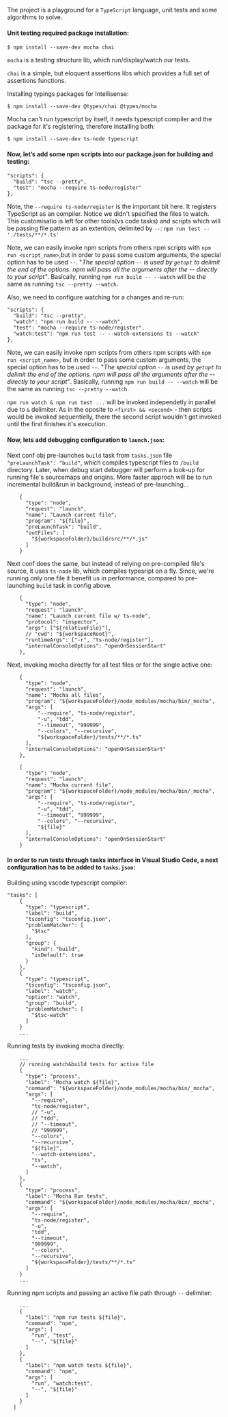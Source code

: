 The project is a playground for a `TypeScript` language, unit tests and some  algorithms to solve.

#### Unit testing required package installation:
`$ npm install --save-dev mocha chai`

`mocha` is a testing structure lib, which run/display/watch our tests.

`chai` is a simple, but eloquent assertions libs which provides a full set of assertions functions.

Installing typings packages for Intellisense:

`$ npm install --save-dev @types/chai @types/mocha` 

Mocha can't run typescript by itself, it needs typescript compiler and the package for it's registering, therefore installing both:

`$ npm install --save-dev ts-node typescript`

#### Now, let’s add some npm scripts into our package.json for building and testing: 

```
"scripts": {
  "build": "tsc --pretty",
  "test": "mocha --require ts-node/register"
},
```

Note, the `--require ts-node/register` is the important bit here. It registers TypeScript as an compiler. Notice we didn't specified the files to watch. This customisatio is left for other tools(vs code tasks) and scripts which will be passing file pattern as an extention, delimited by `--`: `npm run test -- './tests/**/*.ts'` 

Note, we can easily invoke npm scripts from others npm scripts with `npm run <script_name>`,but in order to  pass some custom arguments, the special option has to be used `--`. "*The special option `--` is used by `getopt` to delimit the end of the options. npm will pass all the arguments after the -- directly to your script"*. Basically, running `npm run build -- --watch` will be the same as running `tsc --pretty --watch`.

Also, we need to configure watching for a changes and re-run: 

```
"scripts": {
  "build": "tsc --pretty",
  "watch": "npm run build -- --watch",
  "test": "mocha --require ts-node/register",
  "watch:test": "npm run test -- --watch-extensions ts --watch"
},
```

Note, we can easily invoke npm scripts from others npm scripts with `npm run <script_name>`, but in order to  pass some custom arguments, the special option has to be used `--`. "*The special option `--` is used by `getopt` to delimit the end of the options. npm will pass all the arguments after the -- directly to your script"*. Basically, running `npm run build -- --watch` will be the same as running `tsc --pretty --watch`.


`npm run watch & npm run test ...` will be invoked independetly in parallel due to `&` delimiter. As in the oposite to `<first> && <second>` - then scripts would be invoked sequentielly, there the second script wouldn't get invoked until the first finishes it's execution.  


#### Now, lets add debugging configuration to `launch.json`:

Next conf obj pre-launches  `build` task from `tasks.json` file `"preLaunchTask": "build"`, which compiles typescript files to `/build` directory. Later, when debug start debugger will perform a look-up for running file's sourcemaps and origins. 
More faster approch will be to run incremental build&run in background, instead of pre-launching... 
```
    {
      "type": "node",
      "request": "launch",
      "name": "Launch current file",
      "program": "${file}",
      "preLaunchTask": "build",
      "outFiles": [
        "${workspaceFolder}/build/src/**/*.js"
      ]
    }
```
Next conf does the same, but instead of relying on pre-compiled file's source, it uses `ts-node` lib, which compiles typesript on a fly. Since, we're running only one file it benefit us in performance, compared to pre-launching `build` task in config above.   
```
    {
      "type": "node",
      "request": "launch",
      "name": "Launch current file w/ ts-node",
      "protocol": "inspector",
      "args": ["${relativeFile}"],
      // "cwd": "${workspaceRoot}",
      "runtimeArgs": ["-r", "ts-node/register"],
      "internalConsoleOptions": "openOnSessionStart"
    },
```
Next, invoking mocha directly for all test files or for the single active one:
```
    {
      "type": "node",
      "request": "launch",
      "name": "Mocha all files",
      "program": "${workspaceFolder}/node_modules/mocha/bin/_mocha",
      "args": [
          "--require", "ts-node/register",
          "-u", "tdd",
          "--timeout", "999999",
          "--colors", "--recursive",
          "${workspaceFolder}/tests/**/*.ts"
      ],
      "internalConsoleOptions": "openOnSessionStart"
    },
```
```
    {
      "type": "node",
      "request": "launch",
      "name": "Mocha current file",
      "program": "${workspaceFolder}/node_modules/mocha/bin/_mocha",
      "args": [
          "--require", "ts-node/register",
          "-u", "tdd",
          "--timeout", "999999",
          "--colors", "--recursive",
          "${file}"
      ],
      "internalConsoleOptions": "openOnSessionStart"
    }
```

#### In order to run tests through tasks interface in Visual Studio Code, a next configuration has to be added to `tasks.json`:

Building using vscode typescript compiler: 

```
"tasks": [
    {
      "type": "typescript",
      "label": "build",
      "tsconfig": "tsconfig.json",
      "problemMatcher": [
        "$tsc"
      ],
      "group": {
        "kind": "build",
        "isDefault": true
      }
    },
    {
      "type": "typescript",
      "tsconfig": "tsconfig.json",
      "label": "watch",
      "option": "watch",
      "group": "build",
      "problemMatcher": [
        "$tsc-watch"
      ]
    }
    ...
```
Running tests by invoking mocha directly:
```
    ...
    // running watch&build tests for active file
    {
      "type": "process",
      "label": "Mocha watch ${file}",
      "command": "${workspaceFolder}/node_modules/mocha/bin/_mocha",
      "args": [
        "--require",
        "ts-node/register",
        // "-u",
        // "tdd",
        // "--timeout",
        // "999999",
        "--colors",
        "--recursive",
        "${file}",
        "--watch-extensions",
        "ts",
        "--watch",
      ]
    },
    {
      "type": "process",
      "label": "Mocha Run tests",
      "command": "${workspaceFolder}/node_modules/mocha/bin/_mocha",
      "args": [
        "--require",
        "ts-node/register",
        "-u",
        "tdd",
        "--timeout",
        "999999",
        "--colors",
        "--recursive",
        "${workspaceFolder}/tests/**/*.ts"
      ]
    }
    ...
```
Running npm scripts and passing an active file path through `--` delimiter: 
```
    ...
    {
      "label": "npm run tests ${file}",
      "command": "npm",
      "args": [
        "run", "test",
        "--", "${file}"
      ]
    },
    {
      "label": "npm watch tests ${file}",
      "command": "npm",
      "args": [
        "run", "watch:test",
        "--", "${file}"
      ]
    }
  ]
```